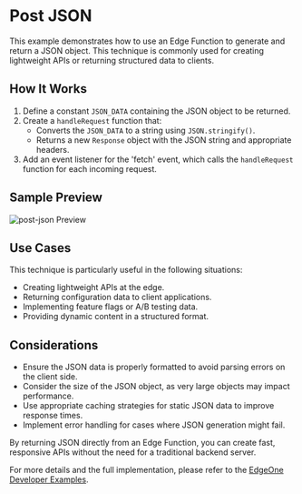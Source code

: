 # Post JSON

This example demonstrates how to use an Edge Function to generate and return a JSON object. This technique is commonly used for creating lightweight APIs or returning structured data to clients.

## How It Works

1. Define a constant `JSON_DATA` containing the JSON object to be returned.
2. Create a `handleRequest` function that:
   - Converts the `JSON_DATA` to a string using `JSON.stringify()`.
   - Returns a new `Response` object with the JSON string and appropriate headers.
3. Add an event listener for the 'fetch' event, which calls the `handleRequest` function for each incoming request.

## Sample Preview

![post-json Preview](../readme-images/post-json.avif)

## Use Cases

This technique is particularly useful in the following situations:

- Creating lightweight APIs at the edge.
- Returning configuration data to client applications.
- Implementing feature flags or A/B testing data.
- Providing dynamic content in a structured format.

## Considerations

- Ensure the JSON data is properly formatted to avoid parsing errors on the client side.
- Consider the size of the JSON object, as very large objects may impact performance.
- Use appropriate caching strategies for static JSON data to improve response times.
- Implement error handling for cases where JSON generation might fail.

By returning JSON directly from an Edge Function, you can create fast, responsive APIs without the need for a traditional backend server.

For more details and the full implementation, please refer to the [EdgeOne Developer Examples](https://edgeone.ai/developer/examples/hub-returningjson).